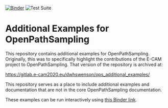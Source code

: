 [![Binder](https://mybinder.org/badge_logo.svg)](https://mybinder.org/v2/gh/openpathsampling/ops_additional_examples/HEAD)
![Test Suite](https://github.com/openpathsampling/ops_additional_examples/workflows/Test%20Suite/badge.svg)

# Additional Examples for OpenPathSampling

This repository contains additional examples for OpenPathSampling. Originally,
this was to specifically highlight the contributions of the E-CAM project to
OpenPathSampling. That version of the repository is archived at:

https://gitlab.e-cam2020.eu/dwhswenson/ops_additional_examples/

This repository serves as a place to include additional examples and
documentation that are not in the core OpenPathSampling documentation.

These examples can be run interactively using [this Binder link](https://mybinder.org/v2/gh/openpathsampling/ops_additional_examples/HEAD).
